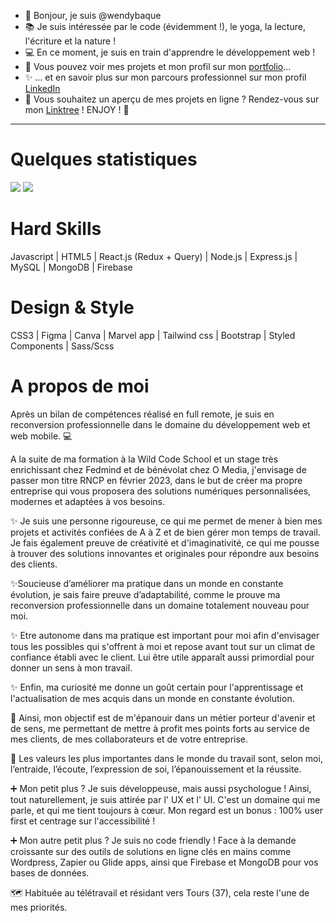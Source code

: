 - 👋 Bonjour, je suis @wendybaque
- 📚 Je suis intéressée par le code (évidemment !), le yoga, la lecture, l'écriture et la nature !
- 💻 En ce moment, je suis en train d'apprendre le développement web !
- 🚀 Vous pouvez voir mes projets et mon profil sur mon [portfolio](https://wendybaquedevweb.netlify.app/)...
- ✨ ... et en savoir plus sur mon parcours professionnel sur mon profil [LinkedIn](https://www.linkedin.com/in/wendy-baqu%C3%A9/)
- 🔎 Vous souhaitez un aperçu de mes projets en ligne ? Rendez-vous sur mon [Linktree](https://linktr.ee/wendybaque) ! ENJOY ! 🤩
-----------------

# Quelques statistiques

![](https://github-readme-stats.vercel.app/api/top-langs/?username=wendybaque&theme=radical&hide_langs_below=8)
![](https://github-readme-stats.vercel.app/api?username=wendybaque&show_icons=true&theme=radical&count_private=true)

# Hard Skills 
Javascript | HTML5 | React.js (Redux + Query) | Node.js | Express.js | MySQL | MongoDB | Firebase

# Design & Style
CSS3 | Figma | Canva | Marvel app | Tailwind css | Bootstrap |  Styled Components | Sass/Scss

# A propos de moi

Après un bilan de compétences réalisé en full remote, je suis en reconversion professionnelle dans le domaine du développement web et web mobile. 💻 

A la suite de ma formation à la Wild Code School et un stage très enrichissant chez Fedmind et de bénévolat chez O Media, j'envisage de passer mon titre RNCP en février 2023, dans le but de créer ma propre entreprise qui vous proposera des solutions numériques personnalisées, modernes et adaptées à vos besoins.

✨ Je suis une personne rigoureuse, ce qui me permet de mener à bien mes projets et activités confiées de A à Z et de bien gérer mon temps de travail. Je fais également preuve de créativité et d'imaginativité, ce qui me pousse à trouver des solutions innovantes et originales pour répondre aux besoins des clients. 

✨Soucieuse d’améliorer ma pratique dans un monde en constante évolution, je sais faire preuve d’adaptabilité, comme le prouve ma reconversion professionnelle dans un domaine totalement nouveau pour moi. 

✨ Etre autonome dans ma pratique est important pour moi afin d'envisager tous les possibles qui s'offrent à moi et repose avant tout sur un climat de confiance établi avec le client. Lui être utile apparaît aussi primordial pour donner un sens à mon travail. 

✨ Enfin, ma curiosité me donne un goût certain pour l'apprentissage et l'actualisation de mes acquis dans un monde en constante évolution. 

🎯 Ainsi, mon objectif est de m'épanouir dans un métier porteur d'avenir et de sens, me permettant de mettre à profit mes points forts au service de mes clients, de mes collaborateurs et de votre entreprise.

🚀 Les valeurs les plus importantes dans le monde du travail sont, selon moi, l’entraide, l’écoute, l’expression de soi, l’épanouissement et la réussite. 

➕ Mon petit plus ? 
Je suis développeuse, mais aussi psychologue ! 
Ainsi, tout naturellement, je suis attirée par l' UX et l' UI. 
C'est un domaine qui me parle, et qui me tient toujours à cœur. 
Mon regard est un bonus : 100% user first et centrage sur l'accessibilité !

➕ Mon autre petit plus ? Je suis no code friendly ! Face à la demande croissante sur des outils de solutions en ligne clés en mains comme Wordpress, Zapier ou Glide apps, ainsi que Firebase et MongoDB pour vos bases de données.

🗺️ Habituée au télétravail et résidant vers Tours (37), cela reste l'une de mes priorités. 

<!---
wendybaque/wendybaque is a ✨ special ✨ repository because its `README.md` (this file) appears on your GitHub profile.
You can click the Preview link to take a look at your changes.
--->
